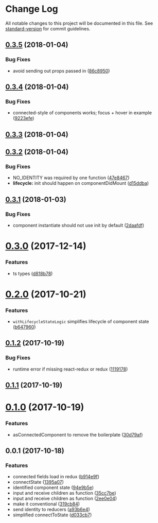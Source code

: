 # Change Log

All notable changes to this project will be documented in this file. See [standard-version](https://github.com/conventional-changelog/standard-version) for commit guidelines.

<a name="0.3.5"></a>
## [0.3.5](https://github.com/sebinsua/conventional-component/compare/v0.3.4...v0.3.5) (2018-01-04)


### Bug Fixes

* avoid sending out props passed in ([86c8950](https://github.com/sebinsua/conventional-component/commit/86c8950))



<a name="0.3.4"></a>
## [0.3.4](https://github.com/sebinsua/conventional-component/compare/v0.3.3...v0.3.4) (2018-01-04)


### Bug Fixes

* connected-style of components works; focus + hover in example ([9223efe](https://github.com/sebinsua/conventional-component/commit/9223efe))



<a name="0.3.3"></a>
## [0.3.3](https://github.com/sebinsua/conventional-component/compare/v0.3.2...v0.3.3) (2018-01-04)



<a name="0.3.2"></a>
## [0.3.2](https://github.com/sebinsua/conventional-component/compare/v0.3.1...v0.3.2) (2018-01-04)


### Bug Fixes

* NO_IDENTITY was required by one function ([47e8467](https://github.com/sebinsua/conventional-component/commit/47e8467))
* **lifecycle:** init should happen on componentDidMount ([d15ddba](https://github.com/sebinsua/conventional-component/commit/d15ddba))



<a name="0.3.1"></a>
## [0.3.1](https://github.com/sebinsua/conventional-component/compare/v0.3.0...v0.3.1) (2018-01-03)


### Bug Fixes

* component instantiate should not use init by default ([2daafdf](https://github.com/sebinsua/conventional-component/commit/2daafdf))



<a name="0.3.0"></a>
# [0.3.0](https://github.com/sebinsua/conventional-component/compare/v0.2.0...v0.3.0) (2017-12-14)


### Features

* ts types ([d818b78](https://github.com/sebinsua/conventional-component/commit/d818b78))



<a name="0.2.0"></a>
# [0.2.0](https://github.com/sebinsua/conventional-component/compare/v0.1.2...v0.2.0) (2017-10-21)


### Features

* `withLifecycleStateLogic` simplifies lifecycle of component state ([b647960](https://github.com/sebinsua/conventional-component/commit/b647960))



<a name="0.1.2"></a>
## [0.1.2](https://github.com/sebinsua/conventional-component/compare/v0.1.1...v0.1.2) (2017-10-19)


### Bug Fixes

* runtime error if missing react-redux or redux ([1119178](https://github.com/sebinsua/conventional-component/commit/1119178))



<a name="0.1.1"></a>
## [0.1.1](https://github.com/sebinsua/conventional-component/compare/v0.1.0...v0.1.1) (2017-10-19)



<a name="0.1.0"></a>
# [0.1.0](https://github.com/sebinsua/conventional-component/compare/v0.0.1...v0.1.0) (2017-10-19)


### Features

* asConnectedComponent to remove the boilerplate ([30d79af](https://github.com/sebinsua/conventional-component/commit/30d79af))



<a name="0.0.1"></a>
## 0.0.1 (2017-10-18)


### Features

* connected fields load in redux ([b914e9f](https://github.com/sebinsua/conventional-component/commit/b914e9f))
* connectState ([1395a07](https://github.com/sebinsua/conventional-component/commit/1395a07))
* identified component state ([94e9b5e](https://github.com/sebinsua/conventional-component/commit/94e9b5e))
* input and receive children as function ([35cc7be](https://github.com/sebinsua/conventional-component/commit/35cc7be))
* input and receive children as function ([2ee0e04](https://github.com/sebinsua/conventional-component/commit/2ee0e04))
* make it conventional ([319cb84](https://github.com/sebinsua/conventional-component/commit/319cb84))
* send identity to reducers ([a93b6e4](https://github.com/sebinsua/conventional-component/commit/a93b6e4))
* simplified connectToState ([d033cb7](https://github.com/sebinsua/conventional-component/commit/d033cb7))
